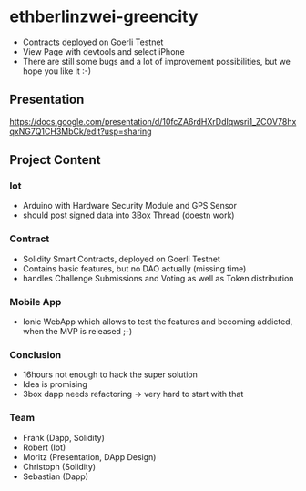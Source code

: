 # ethberlinzwei-greencity

- Contracts deployed on Goerli Testnet
- View Page with devtools and select iPhone
- There are still some bugs and a lot of improvement possibilities, but we hope you like it :-)

## Presentation

https://docs.google.com/presentation/d/10fcZA6rdHXrDdIqwsri1_ZCOV78hxqxNG7Q1CH3MbCk/edit?usp=sharing

## Project Content

### Iot

- Arduino with Hardware Security Module and GPS Sensor
- should post signed data into 3Box Thread (doestn work)

### Contract

- Solidity Smart Contracts, deployed on Goerli Testnet
- Contains basic features, but no DAO actually (missing time)
- handles Challenge Submissions and Voting as well as Token distribution

### Mobile App

- Ionic WebApp which allows to test the features and becoming addicted, when the MVP is released ;-)

### Conclusion

- 16hours not enough to hack the super solution
- Idea is promising
- 3box dapp needs refactoring -> very hard to start with that

### Team

- Frank (Dapp, Solidity)
- Robert (Iot)
- Moritz (Presentation, DApp Design)
- Christoph (Solidity)
- Sebastian (Dapp)
